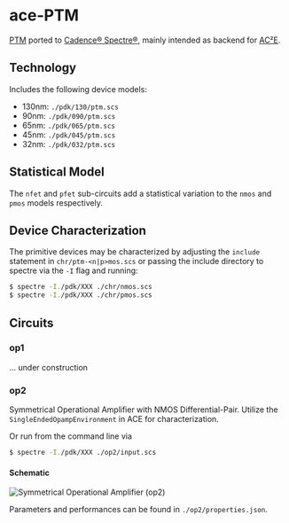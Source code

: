 # ace-PTM

[PTM](http://ptm.asu.edu/) ported to 
[Cadence® Spectre®](https://www.cadence.com/ko_KR/home/tools/custom-ic-analog-rf-design/circuit-simulation/spectre-simulation-platform.html),
mainly intended as backend for [AC²E](https://github.com/matthschw/ace).

## Technology

Includes the following device models:

+ 130nm: `./pdk/130/ptm.scs`
+ 90nm: `./pdk/090/ptm.scs`
+ 65nm: `./pdk/065/ptm.scs`
+ 45nm: `./pdk/045/ptm.scs`
+ 32nm: `./pdk/032/ptm.scs`

## Statistical Model

The `nfet` and `pfet` sub-circuits add a statistical variation to the `nmos`
and `pmos` models respectively.

## Device Characterization

The primitive devices may be characterized by adjusting the `include` statement
in `chr/ptm-<n|p>mos.scs` or passing the include directory to spectre via the
`-I` flag and running:

```bash
$ spectre -I./pdk/XXX ./chr/nmos.scs
$ spectre -I./pdk/XXX ./chr/pmos.scs
```

## Circuits

### op1

... under construction

### op2

Symmetrical Operational Amplifier with NMOS Differential-Pair.
Utilize the `SingleEndedOpampEnvironment` in ACE for characterization.

Or run from the command line via

```bash
$ spectre -I./pdk/XXX ./op2/input.scs
```

#### Schematic

![Symmetrical Operational Amplifier (`op2`)](fig/https://github.com/matthschw/ace/blob/main/figures/op2.png)

Parameters and performances can be found in `./op2/properties.json`.
